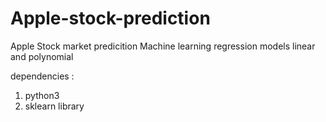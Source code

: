 # Apple-stock-prediction


Apple Stock market predicition
Machine learning
regression models
linear and polynomial

dependencies :
1. python3
2. sklearn library
